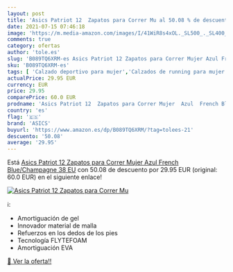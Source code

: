 ```yaml
---
layout: post
title: 'Asics Patriot 12  Zapatos para Correr Mu al 50.08 % de descuento'
date: 2021-07-15 07:46:18
image: 'https://m.media-amazon.com/images/I/41WiR8s4xOL._SL500_._SL400_.jpg'
comments: true
category: ofertas
author: 'tole.es'
slug: 'B089TQ6XRM-es Asics Patriot 12 Zapatos para Correr Mujer Azul French...'
sku: 'B089TQ6XRM-es'
tags: [ 'Calzado deportivo para mujer','Calzados de running para mujer','Calzados para correr en asfalto para mujer','Zapatillas y calzado deportivo para mujer','Zapatos','Zapatos para mujer','Zapatos y complementos','asics','zapatos', ]
actualPrice: 29.95 EUR
currency: EUR
price: 29.95
comparePrice: 60.0 EUR
prodname: 'Asics Patriot 12  Zapatos para Correr Mujer  Azul  French Blue/Champagne   38 EU'
country: 'es'
flag: '🇪🇸'
brand: 'ASICS'
buyurl: 'https://www.amazon.es/dp/B089TQ6XRM/?tag=tolees-21'
descuento: '50.08'
average: '29.95'
---
```


Está [Asics Patriot 12  Zapatos para Correr Mujer  Azul  French Blue/Champagne   38 EU](https://www.amazon.es/dp/B089TQ6XRM/?tag=tolees-21) con 50.08 de descuento por 29.95 EUR (original: 60.0 EUR) en el siguiente enlace!

[![Asics Patriot 12  Zapatos para Correr Mu](https://m.media-amazon.com/images/I/41WiR8s4xOL._SL500_._SL400_.jpg)](https://www.amazon.es/dp/B089TQ6XRM/?tag=tolees-21)

ℹ️:

- Amortiguación de gel
- Innovador material de malla
- Refuerzos en los dedos de los pies
- Tecnología FLYTEFOAM
- Amortiguación EVA

[🛒 Ver la oferta!!](https://www.amazon.es/dp/B089TQ6XRM/?tag=tolees-21)
